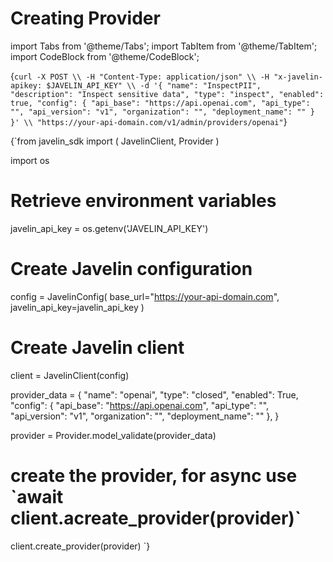 # Creating Provider

import Tabs from '@theme/Tabs';
import TabItem from '@theme/TabItem';
import CodeBlock from '@theme/CodeBlock';

<Tabs>
<TabItem value="shell" label="curl">

<CodeBlock
  language="python">
  {`curl -X POST \\
  -H "Content-Type: application/json" \\
  -H "x-javelin-apikey: $JAVELIN_API_KEY" \\
  -d '{
        "name": "InspectPII",
        "description": "Inspect sensitive data",
        "type": "inspect",
        "enabled": true,
        "config": {
            "api_base": "https://api.openai.com",
            "api_type": "",
            "api_version": "v1",
            "organization": "",
            "deployment_name": ""
        }
  }' \\
  "https://your-api-domain.com/v1/admin/providers/openai"`}
</CodeBlock>


</TabItem>

<TabItem value="py" label="In Python:">

<CodeBlock
  language="python"
  title="Javelin Client Example"
  showLineNumbers>
  {`from javelin_sdk import (
    JavelinClient,
    Provider
)

import os

# Retrieve environment variables
javelin_api_key = os.getenv('JAVELIN_API_KEY')

# Create Javelin configuration
config = JavelinConfig(
    base_url="https://your-api-domain.com",
    javelin_api_key=javelin_api_key
)

# Create Javelin client
client = JavelinClient(config)

provider_data = {
    "name": "openai",
    "type": "closed",
    "enabled": True,
    "config": {
        "api_base": "https://api.openai.com",
        "api_type": "",
        "api_version": "v1",
        "organization": "",
        "deployment_name": ""
    },
}

provider = Provider.model_validate(provider_data)

# create the provider, for async use \`await client.acreate_provider(provider)\`
client.create_provider(provider)
`}
</CodeBlock>


</TabItem>

</Tabs>
